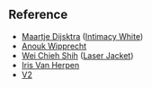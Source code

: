 Reference
---

* [Maartje Dijsktra](http://www.maartjedijkstra.com/) ([Intimacy White](https://vimeo.com/13736739))
* [Anouk Wipprecht](http://www.anoukwipprecht.nl/)
* [Wei Chieh Shih](https://www.behance.net/shihweichieh) ([Laser Jacket](https://www.behance.net/gallery/5505381/laser-Jacket-for-Yoshii-Kazuya))
* [Iris Van Herpen](https://www.irisvanherpen.com/)
* [V2](http://v2.nl/)
